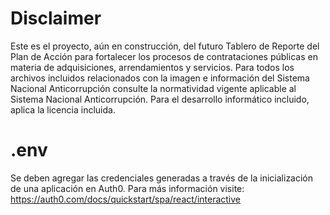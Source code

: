 # Disclaimer

Este es el proyecto, aún en construcción, del futuro Tablero de Reporte del Plan de Acción para fortalecer los procesos de contrataciones públicas en materia de adquisiciones, arrendamientos y servicios.
Para todos los archivos incluidos relacionados con la imagen e información del Sistema Nacional Anticorrupción consulte la normatividad vigente aplicable al Sistema Nacional Anticorrupción. Para el desarrollo informático incluido, aplica la licencia incluida.

# .env

Se deben agregar las credenciales generadas a través de la inicialización de una aplicación en Auth0. Para más información visite: https://auth0.com/docs/quickstart/spa/react/interactive